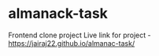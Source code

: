 # almanack-task
Frontend clone project
Live link for project - https://jairaj22.github.io/almanac-task/
